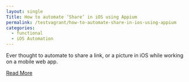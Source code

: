 ```yaml
---
layout: single
Title: How to automate ‘Share’ in iOS using Appium
permalink: /testvagrant/how-to-automate-share-in-ios-using-appium
categories:
  - functional
  - iOS Automation
---
```


Ever thought to automate to share a link, or a picture in iOS while working on a mobile web app.

[Read More](https://medium.com/testvagrant/how-to-automate-share-in-ios-using-appium-cb5bc1b43897)